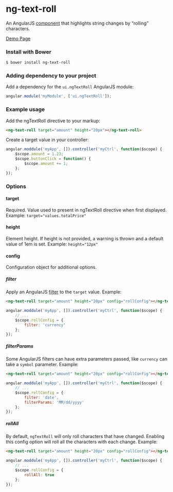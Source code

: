 # ng-text-roll
An AngularJS [component](https://docs.angularjs.org/guide/component)
that highlights string changes by “rolling” characters.

[Demo Page](http://daveteply.github.io/ng-text-roll/dist)

### Install with Bower
```sh
$ bower install ng-text-roll
```

### Adding dependency to your project
Add a dependency for the `ui.ngTextRoll` AngularJS module:

```js
angular.module('myModule', ['ui.ngTextRoll']);
```

### Example usage
Add the ngTextRoll directive to your markup:
```html
<ng-text-roll target="amount" height="20px"></ng-text-roll>
```

Create a target value in your controller:
```js
angular.moddule('myApp', []).controller('myCtrl', function($scope) {
	$scope.amount = 1.23;
	$scope.buttonClick = function() {
		$scope.amount += 1;
	};
});
```

### Options

#### target
Required.  Value used to present in ngTextRoll directive when first displayed.
Example: `target="values.totalPrice"`
#### height
Element height.  If height is not provided, a warning is thrown and a default value of 1em is set.
Example: `height="12px"`
#### config
Configuration object for additional options.
##### filter
Apply an AngularJS [filter](https://docs.angularjs.org/api/ng/filter) to the `target` value.
Example:
```html
<ng-text-roll target="amount" height="20px" config="rollConfig"></ng-text-roll>
```
```js
angular.moddule('myApp', []).controller('myCtrl', function($scope) {
	// ...
	$scope.rollConfig = {
		filter: 'currency'
	};
});
```
##### filterParams
Some AngularJS filters can have extra parameters passed, like `currency` can take a `symbol` parameter.
Example:
```html
<ng-text-roll target="amount" height="20px" config="rollConfig"></ng-text-roll>
```
```js
angular.moddule('myApp', []).controller('myCtrl', function($scope) {
	// ...
	$scope.rollConfig = {
		filter: 'date',
		filterParams: 'MM/dd/yyyy'
	};
});
```
##### rollAll
By default, `ngTextRoll` will only roll characters that have changed.  Enabling this config option
will roll all the characters with each change.
Example:
```html
<ng-text-roll target="amount" height="20px" config="rollConfig"></ng-text-roll>
```
```js
angular.moddule('myApp', []).controller('myCtrl', function($scope) {
	// ...
	$scope.rollConfig = {
		rollAll: true
	};
});
```

